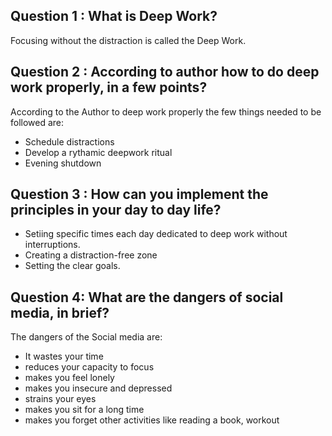 ## Question 1 : What is Deep Work?

Focusing without the distraction is called the Deep Work.

## Question 2 : According to author how to do deep work properly, in a few points?

According to the Author to deep work properly the few things needed to be followed are:

- Schedule distractions
- Develop a rythamic deepwork ritual
- Evening shutdown

## Question 3 : How can you implement the principles in your day to day life?

- Setiing  specific times each day dedicated to deep work without interruptions.
- Creating a distraction-free zone
- Setting the clear goals.

## Question 4: What are the dangers of social media, in brief?

The dangers of the Social media are:
-  It wastes your time
- reduces your capacity to focus
-  makes you feel lonely
-  makes you insecure and depressed
-  strains your eyes 
-  makes you sit for a long time
-  makes you forget other  activities like reading a book, workout

